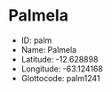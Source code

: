 # Palmela

* ID: palm 
* Name: Palmela 
* Latitude: -12.628898 
* Longitude: -63.124168 
* Glottocode: palm1241